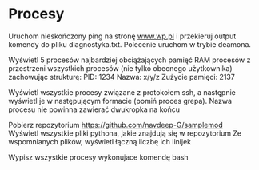 # Procesy

Uruchom nieskończony ping na stronę www.wp.pl i przekieruj output komendy do pliku diagnostyka.txt. Polecenie uruchom w trybie deamona.

Wyświetl 5 procesów najbardziej obciążających pamięć RAM procesów z przestrzeni wszystkich procesów (nie tylko obecnego użytkownika) zachowując strukturę: PID: 1234 Nazwa: x/y/z Zużycie pamięci: 2137

Wyświetl wszystkie procesy związane z protokołem ssh, a następnie wyświetl je w następującym formacie (pomiń proces grepa). Nazwa procesu nie powinna zawierać dwukropka na końcu

Pobierz repozytorium https://github.com/navdeep-G/samplemod<br/>
Wyświetl wszystkie pliki pythona, jakie znajdują się w repozytorium Ze wspomnianych plików, wyświetl łączną liczbę ich linijek

Wypisz wszystkie procesy wykonujace komendę bash
